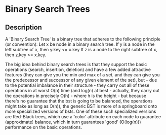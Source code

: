 Binary Search Trees
===================

Description
-----------
A 'Binary Search Tree' is a binary tree that adheres to the following principle
(or convention): Let x be node in a binary search tree. If y is a node in the
left subtree of x, then y.key <= x.key If z is a node to the right subtree of
x, then z.key >= x.key.

The big idea behind binary search trees is that they support the basic
operations (search, insertion, deletion) and have a few added attractive
features (they can give you the min and max of a set, and they can give you the
predecessor and successor of any given element of the set), but - due to the
potential imbalance in their structure - they carry out all of these operations
in at worst O(n) time (and log(n) at best - actually, they carry out the
operations in precisely O(h) - where h is the height - but because there's no
guarantee that the bst is going to be balanced, the operations might take as
long as O(n)), the generic BST is more of a springboard onto more specialized
versions of bsts. One of these such specialized versions are Red-Black trees,
which use a 'color' attribute on each node to guarantee (approximate) balance,
which in turn guarantees 'good' (O(log(n))) performance on the basic
operations.
